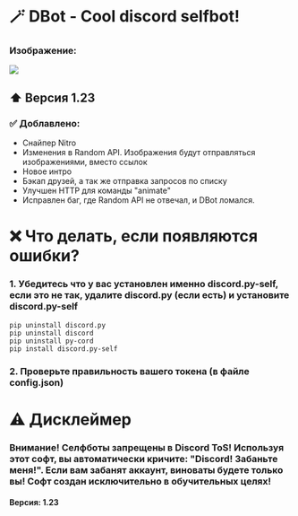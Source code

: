 # 🪄 DBot - Cool discord selfbot!
### Изображение:
![](https://i.ibb.co/kHz2j7N/present.png)
## ⬆️ Версия 1.23
### ✅ Доблавлено:
- Снайпер Nitro
- Изменения в Random API. Изображения будут отправляться изображениями, вместо ссылок
- Новое интро
- Бэкап друзей, а так же отправка запросов по списку
- Улучшен HTTP для команды "animate"
- Исправлен баг, где Random API не отвечал, и DBot ломался.
# ❌ Что делать, если появляются ошибки?
### 1. Убедитесь что у вас установлен именно discord.py-self, если это не так, удалите discord.py (если есть) и установите discord.py-self
```
pip uninstall discord.py
pip uninstall discord
pip uninstall py-cord
pip install discord.py-self
```
### 2. Проверьте правильность вашего токена (в файле config.json)
# ⚠️ Дисклеймер
### Внимание! Селфботы запрещены в Discord ToS! Используя этот софт, вы автоматически кричите: "Discord! Забаньте меня!". Если вам забанят аккаунт, виноваты будете только вы! Софт создан исключительно в обучительных целях!
#### Версия: 1.23